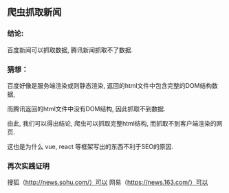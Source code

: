## 爬虫抓取新闻

### 结论: 

百度新闻可以抓取数据, 腾讯新闻抓取不了数据.

### 猜想：

百度好像是服务端渲染或则静态渲染, 返回的html文件中包含完整的DOM结构数据, 

而腾讯返回的html文件中没有DOM结构, 因此抓取不到数据.

由此, 我们可以得出结论, 爬虫可以抓取完整html结构, 而抓取不到客户端渲染的网页.

这也是为什么 vue, react 等框架写出的东西不利于SEO的原因.

### 再次实践证明

搜狐（http://news.sohu.com/）可以
网易（https://news.163.com/）可以
